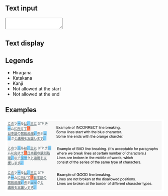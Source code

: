 <h2>Text input</h2>

<textarea id="textInputArea" class="largeInput"></textarea>

<h2>Text display</h2>
<div id="textDisplay" class="largeInput">
</div>

<h2>Legends</h2>
<ul>
  <li><span class="hiragana">Hiragana</span></li>
  <li><span class="katakana">Katakana</span></li>
  <li><span class="kanji">Kanji</span></li>
  <li><span class="start">Not allowed at the start</span></li>
  <li><span class="end">Not allowed at the end</span></li>
</ul>

<h2>Examples</h2>
<img src="images/examples.png">

<script src="script.js" type="text/javascript" charset="utf-8" async defer></script>